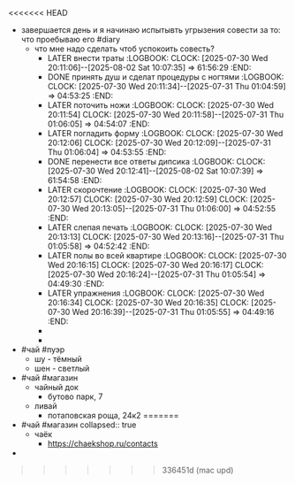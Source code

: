 <<<<<<< HEAD
- завершается день и я начинаю испытывть угрызения совести за то: что проебываю его #diary
	- что мне надо сделать чтоб успокоить совесть?
		- LATER внести траты 
		  :LOGBOOK:
		  CLOCK: [2025-07-30 Wed 20:11:06]--[2025-08-02 Sat 10:07:35] =>  61:56:29
		  :END:
		- DONE принять душ и сделат процедуры с ногтями 
		  :LOGBOOK:
		  CLOCK: [2025-07-30 Wed 20:11:34]--[2025-07-31 Thu 01:04:59] =>  04:53:25
		  :END:
		- LATER поточить ножи
		  :LOGBOOK:
		  CLOCK: [2025-07-30 Wed 20:11:54]
		  CLOCK: [2025-07-30 Wed 20:11:58]--[2025-07-31 Thu 01:06:05] =>  04:54:07
		  :END:
		- LATER погладить форму
		  :LOGBOOK:
		  CLOCK: [2025-07-30 Wed 20:12:06]
		  CLOCK: [2025-07-30 Wed 20:12:09]--[2025-07-31 Thu 01:06:04] =>  04:53:55
		  :END:
		- DONE перенести все ответы дипсика
		  :LOGBOOK:
		  CLOCK: [2025-07-30 Wed 20:12:41]--[2025-08-02 Sat 10:07:39] =>  61:54:58
		  :END:
		- LATER скорочтение
		  :LOGBOOK:
		  CLOCK: [2025-07-30 Wed 20:12:57]
		  CLOCK: [2025-07-30 Wed 20:12:59]
		  CLOCK: [2025-07-30 Wed 20:13:05]--[2025-07-31 Thu 01:06:00] =>  04:52:55
		  :END:
		- LATER слепая печать
		  :LOGBOOK:
		  CLOCK: [2025-07-30 Wed 20:13:13]
		  CLOCK: [2025-07-30 Wed 20:13:16]--[2025-07-31 Thu 01:05:58] =>  04:52:42
		  :END:
		- LATER полы во всей квартире
		  :LOGBOOK:
		  CLOCK: [2025-07-30 Wed 20:16:15]
		  CLOCK: [2025-07-30 Wed 20:16:17]
		  CLOCK: [2025-07-30 Wed 20:16:24]--[2025-07-31 Thu 01:05:54] =>  04:49:30
		  :END:
		- LATER упражнения
		  :LOGBOOK:
		  CLOCK: [2025-07-30 Wed 20:16:34]
		  CLOCK: [2025-07-30 Wed 20:16:35]
		  CLOCK: [2025-07-30 Wed 20:16:39]--[2025-07-31 Thu 01:05:55] =>  04:49:16
		  :END:
		-
		-
- #чай #пуэр
	- шу - тёмный
	- шен - светлый
- #чай #магазин
	- чайный док
		- бутово парк, 7
	- ливай
		- потаповская роща, 24к2
=======
- #чай #магазин
  collapsed:: true
	- чаёк
		- https://chaekshop.ru/contacts
-
>>>>>>> 336451d (mac upd)
